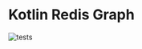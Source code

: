 # Kotlin Redis Graph
![tests](https://github.com/mnbjhu/KRG2/actions/workflows/gradle.yml/badge.svg)
